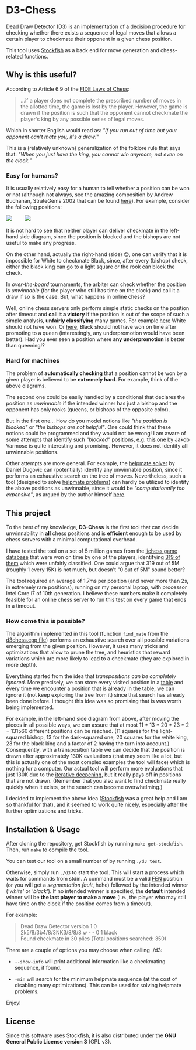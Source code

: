 # D3-Chess

Dead Draw Detector (D3) is an implementation of a decision procedure for checking whether
there exists a sequence of legal moves that allows a certain player to checkmate their
opponent in a given chess position.

This tool uses [Stockfish](https://github.com/official-stockfish/Stockfish) as a back end
for move generation and chess-related functions.

## Why is this useful?

According to Article 6.9 of the
[FIDE Laws of Chess](https://www.fide.com/FIDE/handbook/LawsOfChess.pdf):

> ...if a player does not complete the prescribed number of moves in the allotted time,
> the game is lost by the player. However, the game is drawn if the position is such that
> the opponent cannot checkmate the player's king by any possible series of legal moves.

Which in shorter English would read as:
*"If you run out of time but your opponent can't mate you, it's a draw!"*

This is a (relatively unknown) generalization of the folklore rule that says that:
*"When you just have the king, you cannot win anymore, not even on the clock."*

### Easy for humans?

It is usually relatively easy for a human to tell whether a position can be won or not
(although not always, see the amazing composition
by Andrew Buchanan, StrateGems 2002 that can be found
[here](https://chess.stackexchange.com/questions/22555/is-the-dead-position-problem-solvable)).
For example, consider the following positions:

<img src="https://miguel-ambrona.github.io/img/draw-bishops.png">&nbsp;&nbsp;&nbsp;&nbsp;&nbsp;&nbsp;&nbsp;&nbsp;&nbsp;<img src="https://miguel-ambrona.github.io/img/bishop-vs-rook.png">

It is not hard to see that neither player can deliver checkmate in the left-hand side diagram,
since the position is blocked and the bishops are not useful to make any progress.

On the other hand, actually the right-hand (side) :blush:, one can verify that it is impossible for
White to checkmate Black, since, after every (bishop) check, either the black king can go to a light
square or the rook can block the check.

In *over-the-board* tournaments, the arbiter can check whether the position is
*unwinnable* (for the player who still has time on the clock) and call it a draw
if so is the case. But, what happens in online chess?

Well, online chess servers only perform simple static checks on the position after timeout
and **call it a victory** if the position is out of the scope of such a simple analysis,
**unfairly classifying** many games.
For example [here](https://lichess.org/87JajHeg#99) White should not have won.
Or [here](https://lichess.org/PIL4PUtT#87), Black should not have won on time
after promoting to a queen (interestingly, any underpromotion would have been better).
Had you ever seen a position where **any underpromotion** is better than queening!?

### Hard for machines

The problem of **automatically checking** that a position cannot be won by a given player
is believed to be **extremely hard**. For example, think of the above diagrams.

The second one could be easily handled by a conditional that declares the position as
*unwinnable* if the intended winner has just a bishop and the opponent has only rooks
(queens, or bishops of the opposite color).

But in the first one... How do you model notions like *"the position is blocked"* or
*"the bishops are not helpful"*.
One could think that these notions could be programmed and they would not be wrong!
I am aware of some attempts that identify such *"blocked"* positions, e.g.
[this one](https://github.com/jakobvarmose/deadposition2) by Jakob Varmose is quite
interesting and promising.
However, it does not identify **all** unwinnable positions.

Other attempts are more general. For example, the
[helpmate solver](https://github.com/ddugovic/Stockfish/blob/master/src/types.h#L159)
by Daniel Dugovic can (potentially) identify any unwinnable position,
since it performs an exhaustive search on the tree of moves.
Nevertheless, such a tool (designed to solve [helpmate problems](https://en.wikipedia.org/wiki/Helpmate))
can hardly be utilized to identify the above positions as unwinnable,
since it would be *"computationally too expensive"*,
as argued by the author himself [here](https://github.com/ornicar/lila/issues/6804).

## This project

To the best of my knowledge, **D3-Chess** is the first tool that can decide unwinnability
in **all** chess positions and is **efficient** enough to be used by chess servers with a
minimal computational overhead.

I have tested the tool on a set of 5 million games from the
[lichess game database](https://database.lichess.org/) that
were won on time by one of the players, identifying
[319 of them](https://github.com/miguel-ambrona/D3-Chess/blob/main/examples/unfair.txt)
which were unfairly classified.
One could argue that 319 out of 5M (roughly 1 every 15K) is not much, but
doesn't "0 out of 5M" sound better?

The tool required an average of 1.7ms per position (and never more than 2s,
in extremely rare positions), running on my personal laptop, with processor
Intel Core i7 of 10th generation.
I believe these numbers make it completely feasible for an online chess server
to run this test on every game that ends in a timeout.

### How come this is possible?

The algorithm implemented in this tool (function ``find_mate``
from the [d3chess.cpp file](https://github.com/miguel-ambrona/D3-Chess/blob/main/d3chess.cpp))
performs an exhaustive search over
all possible variations emerging from the given position.
However, it uses many tricks and optimizations that allow to prune the tree,
and heuristics that reward variations
which are more likely to lead to a checkmate
(they are explored in more depth).

Everything started from the idea that *transpositions can be completely ignored*.
More precisely, we can store every visited position in a
[table](https://en.wikipedia.org/wiki/Transposition_table) and every time we
encounter a position that is already in the table, we can ignore it (not keep exploring
the tree from it) since that search has already been done before.
I thought this idea was so promising that is was worth being implemented.

For example, in the left-hand side diagram from above, after moving the pieces in
all possible ways, we can assure that at most 11 * 13 * 20 * 23 * 2 = 131560
different positions can be reached. (11 squares for the light-squared bishop, 13 for
the dark-squared one, 20 squares for the white king, 23 for the black king and
a factor of 2 having the turn into account.)
Consequently, with a transposition table we can decide that the position is drawn
after approximately 130K evaluations (that may seem like a lot, but this is actually one of
the most complex examples the tool will face) which is nothing for a computer.
Our actual tool will perform more evaluations that just 130K due to the
[iterative deepening](https://en.wikipedia.org/wiki/Iterative_deepening_depth-first_search),
but it really pays off in positions that are not drawn.
(Remember that you also want to find checkmate really quickly when it exists, or the search
can become overwhelming.)

I decided to implement the above idea ([Stockfish](https://github.com/official-stockfish/Stockfish)
was a great help and I am so thankful for that),
and it seemed to work quite nicely, especially after the further optimizations and tricks.


## Installation & Usage

After cloning the repository, get Stockfish by running ```make get-stockfish```.
Then, run ```make``` to compile the tool.

You can test our tool on a small number of by running ```./d3 test```.

Otherwise, simply run ```./d3``` to start the tool.
This will start a process which waits for commands from stdin.
A command must be a valid [FEN](https://en.wikipedia.org/wiki/Forsyth%E2%80%93Edwards_Notation)
position (or you will get a *segmentation fault*, hehe)
followed by the intended winner (*'white'* or *'black'*).
If no intended winner is specified, the **default** intended winner will be
**the last player to make a move**
(i.e., the player who may still have time on the clock if the position comes from a timeout).

For example:

> Dead Draw Detector version 1.0<br>
> 2k5/8/3b4/8/3NK3/8/8/8 w - - 0 1 black<br>
> Found checkmate in 30 plies (Total positions searched: 350)

There are a couple of options you may choose when calling ./d3:

* ```--show-info``` will print additional information like a checkmating sequence, if found.

* ```-min``` will search for the minimum helpmate sequence (at the cost of disabling many
optimizations). This can be used for solving helpmate problems.

Enjoy!


## License

Since this software uses Stockfish, it is also distributed under the
**GNU General Public License version 3** (GPL v3).